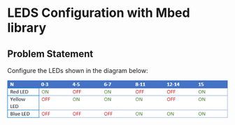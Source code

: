 # LEDS Configuration with Mbed library

## Problem Statement

Configure the LEDs shown in the diagram below:

![LEDs Diagram](https://github.com/Kai-Heng/Mbed-LEDS/blob/main/arm_3sv2_01.png)
